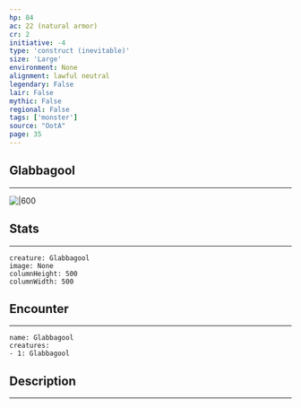 ```yaml
---
hp: 84
ac: 22 (natural armor)
cr: 2
initiative: -4
type: 'construct (inevitable)'    
size: 'Large'
environment: None
alignment: lawful neutral
legendary: False
lair: False
mythic: False
regional: False
tags: ['monster']
source: "OotA"
page: 35
---
```


## Glabbagool
---

![|600](D:/Program%20Files/5e.tools/img/bestiary/OotA/Glabbagool.png)

## Stats
---

```statblock
creature: Glabbagool
image: None
columnHeight: 500
columnWidth: 500
```

## Encounter
---

```encounter-table
name: Glabbagool
creatures:
- 1: Glabbagool
```

## Description
---




